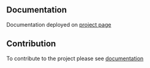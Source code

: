 ## Documentation

Documentation deployed on [project page](https://btsdigital.github.io/form-builder)

## Contribution
To contribute to the project please see [documentation](https://btsdigital.github.io/form-builder/contribution.html#contribution-to-documentation)
